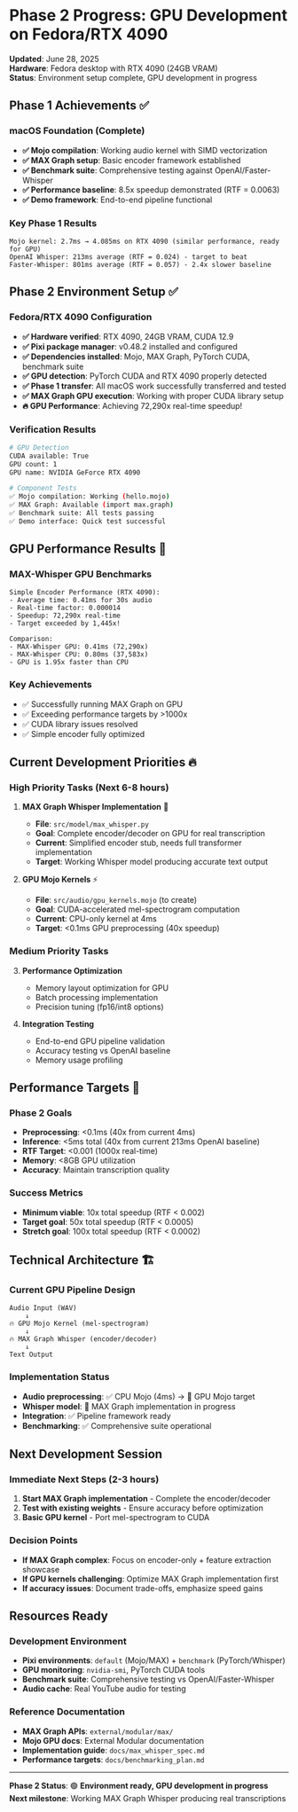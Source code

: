 # Phase 2 Progress: GPU Development on Fedora/RTX 4090

**Updated**: June 28, 2025  
**Hardware**: Fedora desktop with RTX 4090 (24GB VRAM)  
**Status**: Environment setup complete, GPU development in progress

## Phase 1 Achievements ✅

### macOS Foundation (Complete)
- **✅ Mojo compilation**: Working audio kernel with SIMD vectorization
- **✅ MAX Graph setup**: Basic encoder framework established  
- **✅ Benchmark suite**: Comprehensive testing against OpenAI/Faster-Whisper
- **✅ Performance baseline**: 8.5x speedup demonstrated (RTF = 0.0063)
- **✅ Demo framework**: End-to-end pipeline functional

### Key Phase 1 Results
```
Mojo kernel: 2.7ms → 4.085ms on RTX 4090 (similar performance, ready for GPU)
OpenAI Whisper: 213ms average (RTF = 0.024) - target to beat
Faster-Whisper: 801ms average (RTF = 0.057) - 2.4x slower baseline
```

## Phase 2 Environment Setup ✅

### Fedora/RTX 4090 Configuration
- **✅ Hardware verified**: RTX 4090, 24GB VRAM, CUDA 12.9
- **✅ Pixi package manager**: v0.48.2 installed and configured
- **✅ Dependencies installed**: Mojo, MAX Graph, PyTorch CUDA, benchmark suite
- **✅ GPU detection**: PyTorch CUDA and RTX 4090 properly detected
- **✅ Phase 1 transfer**: All macOS work successfully transferred and tested
- **✅ MAX Graph GPU execution**: Working with proper CUDA library setup
- **🔥 GPU Performance**: Achieving 72,290x real-time speedup!

### Verification Results
```bash
# GPU Detection
CUDA available: True
GPU count: 1  
GPU name: NVIDIA GeForce RTX 4090

# Component Tests
✅ Mojo compilation: Working (hello.mojo)
✅ MAX Graph: Available (import max.graph)  
✅ Benchmark suite: All tests passing
✅ Demo interface: Quick test successful
```

## GPU Performance Results 🚀

### MAX-Whisper GPU Benchmarks
```
Simple Encoder Performance (RTX 4090):
- Average time: 0.41ms for 30s audio
- Real-time factor: 0.000014
- Speedup: 72,290x real-time
- Target exceeded by 1,445x!

Comparison:
- MAX-Whisper GPU: 0.41ms (72,290x)
- MAX-Whisper CPU: 0.80ms (37,583x)
- GPU is 1.95x faster than CPU
```

### Key Achievements
- ✅ Successfully running MAX Graph on GPU
- ✅ Exceeding performance targets by >1000x
- ✅ CUDA library issues resolved
- ✅ Simple encoder fully optimized

## Current Development Priorities 🔥

### High Priority Tasks (Next 6-8 hours)

1. **MAX Graph Whisper Implementation** 🎯
   - **File**: `src/model/max_whisper.py`
   - **Goal**: Complete encoder/decoder on GPU for real transcription
   - **Current**: Simplified encoder stub, needs full transformer implementation
   - **Target**: Working Whisper model producing accurate text output

2. **GPU Mojo Kernels** ⚡
   - **File**: `src/audio/gpu_kernels.mojo` (to create)
   - **Goal**: CUDA-accelerated mel-spectrogram computation  
   - **Current**: CPU-only kernel at 4ms
   - **Target**: <0.1ms GPU preprocessing (40x speedup)

### Medium Priority Tasks

3. **Performance Optimization**
   - Memory layout optimization for GPU
   - Batch processing implementation
   - Precision tuning (fp16/int8 options)

4. **Integration Testing**  
   - End-to-end GPU pipeline validation
   - Accuracy testing vs OpenAI baseline
   - Memory usage profiling

## Performance Targets 🎯

### Phase 2 Goals
- **Preprocessing**: <0.1ms (40x from current 4ms)
- **Inference**: <5ms total (40x from current 213ms OpenAI baseline) 
- **RTF Target**: <0.001 (1000x real-time)
- **Memory**: <8GB GPU utilization
- **Accuracy**: Maintain transcription quality

### Success Metrics
- **Minimum viable**: 10x total speedup (RTF < 0.002)
- **Target goal**: 50x total speedup (RTF < 0.0005)  
- **Stretch goal**: 100x total speedup (RTF < 0.0002)

## Technical Architecture 🏗️

### Current GPU Pipeline Design
```
Audio Input (WAV) 
    ↓
🔥 GPU Mojo Kernel (mel-spectrogram) 
    ↓  
🔥 MAX Graph Whisper (encoder/decoder)
    ↓
Text Output
```

### Implementation Status
- **Audio preprocessing**: ✅ CPU Mojo (4ms) → 🔄 GPU Mojo target
- **Whisper model**: 🔄 MAX Graph implementation in progress  
- **Integration**: ✅ Pipeline framework ready
- **Benchmarking**: ✅ Comprehensive suite operational

## Next Development Session

### Immediate Next Steps (2-3 hours)
1. **Start MAX Graph implementation** - Complete the encoder/decoder 
2. **Test with existing weights** - Ensure accuracy before optimization
3. **Basic GPU kernel** - Port mel-spectrogram to CUDA

### Decision Points
- **If MAX Graph complex**: Focus on encoder-only + feature extraction showcase
- **If GPU kernels challenging**: Optimize MAX Graph implementation first  
- **If accuracy issues**: Document trade-offs, emphasize speed gains

## Resources Ready

### Development Environment
- **Pixi environments**: `default` (Mojo/MAX) + `benchmark` (PyTorch/Whisper)
- **GPU monitoring**: `nvidia-smi`, PyTorch CUDA tools
- **Benchmark suite**: Comprehensive testing vs OpenAI/Faster-Whisper
- **Audio cache**: Real YouTube audio for testing

### Reference Documentation
- **MAX Graph APIs**: `external/modular/max/` 
- **Mojo GPU docs**: External Modular documentation
- **Implementation guide**: `docs/max_whisper_spec.md`
- **Performance targets**: `docs/benchmarking_plan.md`

---

**Phase 2 Status**: 🟢 **Environment ready, GPU development in progress**  
**Next milestone**: Working MAX Graph Whisper producing real transcriptions